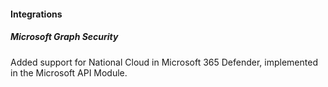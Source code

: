 #### Integrations

##### Microsoft Graph Security

Added support for National Cloud in Microsoft 365 Defender, implemented in the Microsoft API Module.
